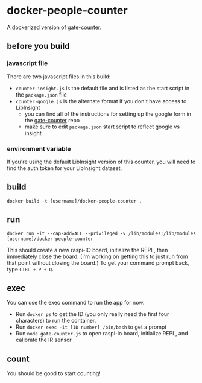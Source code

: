 # docker-people-counter

A dockerized version of [gate-counter](https://github.com/carylwyatt/gate-counter).

## before you build

### javascript file

There are two javascript files in this build:
  - `counter-insight.js` is the default file and is listed as the start script in the `package.json` file
  - `counter-google.js` is the alternate format if you don't have access to LibInsight
    - you can find all of the instructions for setting up the google form in the [gate-counter](https://github.com/carylwyatt/gate-counter) repo
    - make sure to edit `package.json` start script to reflect google vs insight

### environment variable

If you're using the default LibInsight version of this counter, you will need to find the auth token for your LibInsight dataset.

## build

`docker build -t [username]/docker-people-counter .`

## run

`docker run -it --cap-add=ALL --privileged -v /lib/modules:/lib/modules [username]/docker-people-counter`

This should create a new raspi-IO board, initialize the REPL, then immediately close the board. (I'm working on getting this to just run from that point without closing the board.) To get your command prompt back, type `CTRL + P + Q`. 

## exec

You can use the exec command to run the app for now. 

- Run `docker ps` to get the ID (you only really need the first four characters) to run the container.
- Run `docker exec -it [ID number] /bin/bash` to get a prompt
- Run `node gate-counter.js` to open raspi-io board, initialize REPL, and calibrate the IR sensor

## count

You should be good to start counting!
